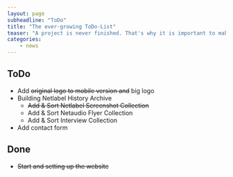 ```yaml
---
layout: page
subheadline: "ToDo"
title: "The ever-growing ToDo-List"
teaser: "A project is never finished. That's why it is important to make some notes on the way. This is my ToDo-List for Netlabels.org."
categories:
    - news
---
```

## ToDo

- Add <s>original logo to mobile version and</s> big logo
- Building Netlabel History Archive
    - <s>Add & Sort Netlabel Screenshot Collection</s>
    - Add & Sort Netaudio Flyer Collection
    - Add & Sort Interview Collection
- Add contact form


## Done

- <s>Start and setting up the website</s>